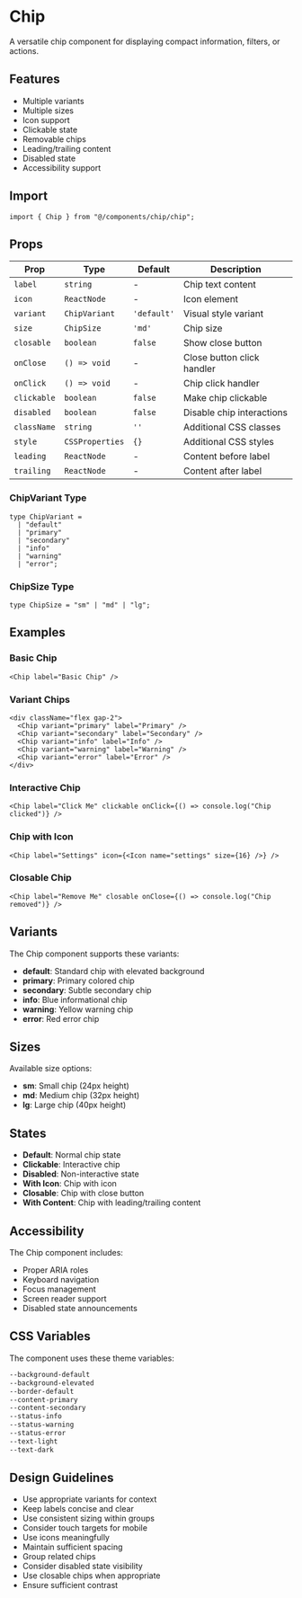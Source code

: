 # Chip

A versatile chip component for displaying compact information, filters, or actions.

## Features

- Multiple variants
- Multiple sizes
- Icon support
- Clickable state
- Removable chips
- Leading/trailing content
- Disabled state
- Accessibility support

## Import

```tsx
import { Chip } from "@/components/chip/chip";
```

## Props

| Prop        | Type            | Default     | Description                |
| ----------- | --------------- | ----------- | -------------------------- |
| `label`     | `string`        | -           | Chip text content          |
| `icon`      | `ReactNode`     | -           | Icon element               |
| `variant`   | `ChipVariant`   | `'default'` | Visual style variant       |
| `size`      | `ChipSize`      | `'md'`      | Chip size                  |
| `closable`  | `boolean`       | `false`     | Show close button          |
| `onClose`   | `() => void`    | -           | Close button click handler |
| `onClick`   | `() => void`    | -           | Chip click handler         |
| `clickable` | `boolean`       | `false`     | Make chip clickable        |
| `disabled`  | `boolean`       | `false`     | Disable chip interactions  |
| `className` | `string`        | `''`        | Additional CSS classes     |
| `style`     | `CSSProperties` | `{}`        | Additional CSS styles      |
| `leading`   | `ReactNode`     | -           | Content before label       |
| `trailing`  | `ReactNode`     | -           | Content after label        |

### ChipVariant Type

```tsx
type ChipVariant =
  | "default"
  | "primary"
  | "secondary"
  | "info"
  | "warning"
  | "error";
```

### ChipSize Type

```tsx
type ChipSize = "sm" | "md" | "lg";
```

## Examples

### Basic Chip

```tsx
<Chip label="Basic Chip" />
```

### Variant Chips

```tsx
<div className="flex gap-2">
  <Chip variant="primary" label="Primary" />
  <Chip variant="secondary" label="Secondary" />
  <Chip variant="info" label="Info" />
  <Chip variant="warning" label="Warning" />
  <Chip variant="error" label="Error" />
</div>
```

### Interactive Chip

```tsx
<Chip label="Click Me" clickable onClick={() => console.log("Chip clicked")} />
```

### Chip with Icon

```tsx
<Chip label="Settings" icon={<Icon name="settings" size={16} />} />
```

### Closable Chip

```tsx
<Chip label="Remove Me" closable onClose={() => console.log("Chip removed")} />
```

## Variants

The Chip component supports these variants:

- **default**: Standard chip with elevated background
- **primary**: Primary colored chip
- **secondary**: Subtle secondary chip
- **info**: Blue informational chip
- **warning**: Yellow warning chip
- **error**: Red error chip

## Sizes

Available size options:

- **sm**: Small chip (24px height)
- **md**: Medium chip (32px height)
- **lg**: Large chip (40px height)

## States

- **Default**: Normal chip state
- **Clickable**: Interactive chip
- **Disabled**: Non-interactive state
- **With Icon**: Chip with icon
- **Closable**: Chip with close button
- **With Content**: Chip with leading/trailing content

## Accessibility

The Chip component includes:

- Proper ARIA roles
- Keyboard navigation
- Focus management
- Screen reader support
- Disabled state announcements

## CSS Variables

The component uses these theme variables:

```css
--background-default
--background-elevated
--border-default
--content-primary
--content-secondary
--status-info
--status-warning
--status-error
--text-light
--text-dark
```

## Design Guidelines

- Use appropriate variants for context
- Keep labels concise and clear
- Use consistent sizing within groups
- Consider touch targets for mobile
- Use icons meaningfully
- Maintain sufficient spacing
- Group related chips
- Consider disabled state visibility
- Use closable chips when appropriate
- Ensure sufficient contrast
